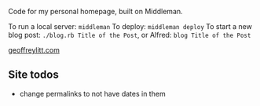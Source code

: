 Code for my personal homepage, built on Middleman.

To run a local server: `middleman`
To deploy: `middleman deploy`
To start a new blog post: `./blog.rb Title of the Post`, or Alfred: `blog Title of the Post`

[geoffreylitt.com](http://geoffreylitt.com)

## Site todos

- change permalinks to not have dates in them
